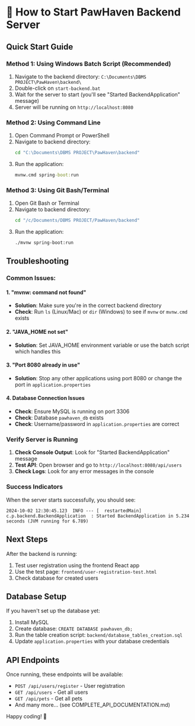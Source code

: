 # 🚀 How to Start PawHaven Backend Server

## Quick Start Guide

### Method 1: Using Windows Batch Script (Recommended)
1. Navigate to the backend directory: `C:\Documents\DBMS PROJECT\PawHaven\backend\`
2. Double-click on `start-backend.bat`
3. Wait for the server to start (you'll see "Started BackendApplication" message)
4. Server will be running on `http://localhost:8080`

### Method 2: Using Command Line
1. Open Command Prompt or PowerShell
2. Navigate to backend directory:
   ```cmd
   cd "C:\Documents\DBMS PROJECT\PawHaven\backend"
   ```
3. Run the application:
   ```cmd
   mvnw.cmd spring-boot:run
   ```

### Method 3: Using Git Bash/Terminal
1. Open Git Bash or Terminal
2. Navigate to backend directory:
   ```bash
   cd "/c/Documents/DBMS PROJECT/PawHaven/backend"
   ```
3. Run the application:
   ```bash
   ./mvnw spring-boot:run
   ```

## Troubleshooting

### Common Issues:

#### 1. "mvnw: command not found"
- **Solution**: Make sure you're in the correct backend directory
- **Check**: Run `ls` (Linux/Mac) or `dir` (Windows) to see if `mvnw` or `mvnw.cmd` exists

#### 2. "JAVA_HOME not set"
- **Solution**: Set JAVA_HOME environment variable or use the batch script which handles this

#### 3. "Port 8080 already in use"
- **Solution**: Stop any other applications using port 8080 or change the port in `application.properties`

#### 4. Database Connection Issues
- **Check**: Ensure MySQL is running on port 3306
- **Check**: Database `pawhaven_db` exists
- **Check**: Username/password in `application.properties` are correct

### Verify Server is Running

1. **Check Console Output**: Look for "Started BackendApplication" message
2. **Test API**: Open browser and go to `http://localhost:8080/api/users`
3. **Check Logs**: Look for any error messages in the console

### Success Indicators
When the server starts successfully, you should see:
```
2024-10-02 12:30:45.123  INFO --- [  restartedMain] c.p.backend.BackendApplication  : Started BackendApplication in 5.234 seconds (JVM running for 6.789)
```

## Next Steps

After the backend is running:
1. Test user registration using the frontend React app
2. Use the test page: `frontend/user-registration-test.html`
3. Check database for created users

## Database Setup

If you haven't set up the database yet:
1. Install MySQL
2. Create database: `CREATE DATABASE pawhaven_db;`
3. Run the table creation script: `backend/database_tables_creation.sql`
4. Update `application.properties` with your database credentials

## API Endpoints

Once running, these endpoints will be available:
- `POST /api/users/register` - User registration
- `GET /api/users` - Get all users
- `GET /api/pets` - Get all pets
- And many more... (see COMPLETE_API_DOCUMENTATION.md)

Happy coding! 🐾